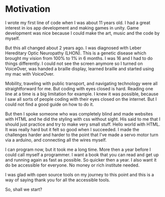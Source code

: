 # Motivation

I wrote my first line of code when I was about 11 years old. I had a great interest in ios app development and making games in unity.
Game development was nice because I could make the art, music and the code by myself.

But this all changed about 2 years ago. 
I was diagnosed with Leber Hereditary Optic Neuropathy (LHON). 
This is a genetic disease which brought my vision from 100% to 1% in 6 months.
I was 16 and I had to do things differently. 
I could not see the screen anymore so I turned on VoiceOver, was handed a braille display, learned braille and started using my mac with VoiceOver.

Mobility, traveling with public transport, and navigating technology were all straightforward for me.
But coding with eyes closed is hard.
Reading one line at a time is a big limitation for example.
I knew it was possible, because I saw all sorts of people coding with their eyes closed on the internet. But I could not find a good guide on how to do it.

But then I spoke someone who was completely blind and made websites with HTML and he did the styling with css without sight.
His said to me that I should just practice and try to make very small stuff. Hello world with HTML.
It was really hard but it felt so good when I succeeded. I made the challenges harder and harder to the point that I've made a servo motor turn via a arduino, and connecting all the wires myself.

I can program now, but it took me a long time. More then a year before I could call myself a programmer.
I want a book that you can read and get up and running again as fast as possible. So quicker then a year.
I also want it do be accessible for everyone. No money or rich institute needed.

I was glad with open source tools on my journey to this point and this is a way of saying thank you for all the accessible tools.

So, shall we start?
